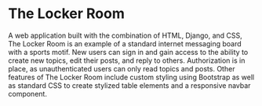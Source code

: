 # The Locker Room

A web application built with the combination of HTML, Django, and CSS, The Locker Room is an example of a standard internet messaging board with a sports motif. New users can sign in and gain access to the ability to create new topics, edit their posts, and reply to others. Authorization is in place, as unauthenticated users can only read topics and posts. Other features of The Locker Room include custom styling using Bootstrap as well as standard CSS to create stylized table elements and a responsive navbar component.  
